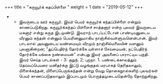﻿+++
title = "கருவூர்க் கதப்பிள்ளை  "
weight = 1
date = "2019-05-12"
+++


- - இவருடைய ஊர் கருவூர். இவர் பெயர் கருவூர்க் கந்தப்பிள்ளை என்றும் காணப்படுகிறது. கருவூர்க்கந்தப் பிள்ளைச் சாத்தனார் என்ற புலவர் இவருடைய மகனார் என்று கருத இடமுண்டு. இவராற் பாடப்பட்டோன் பாண்டியனுடைய வீரனும்  கந்தன் என்னும் பெயரினனுமாகிய நாஞ்சில்வள்ளுவனென்பான். இவர் பாடலால் அவனுடைய வண்மையும் வீரமும் நாஞ்சில்மலையின் வளனும் புலனாகின்றன; “துப்பெதிர்ந் தோர்க்கே யுள்ளாச் சேய்மையன், நட்பெதிர்ந் தோர்க்கே யங்கை நண்மையன்” என்பது இவர் அவனைப் பாராட்டிய பகுதி. இவர் செய்த பாடல்கள் - 3:  குறுந். 2;  புறநா. 1. பண்டைக்காலத்தும் தெய்வப்பெயரை மனிதர்க்கு இட்டு வழங்குதல் மரபாகத் தெரிதலாலும்,  மிளைக்கந்தன், மிளைப்பெருங்கந்தன் என்று வேறு தொகைநுால்களிற் புலவர்கள் பெயர் காணப்படுதலாலும் இப்பாடமும் பொருத்தமுடையதென்றே தோற்றுகிறது. 
